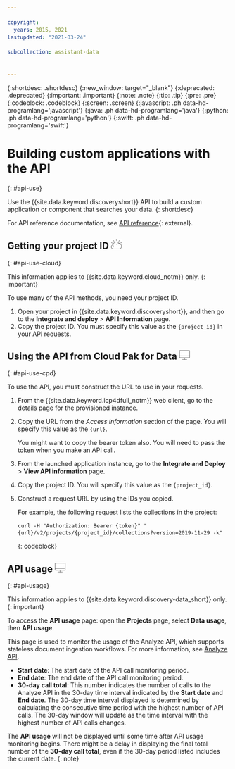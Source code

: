 ```yaml
---

copyright:
  years: 2015, 2021
lastupdated: "2021-03-24"

subcollection: assistant-data


---
```


{:shortdesc: .shortdesc}
{:new_window: target="_blank"}
{:deprecated: .deprecated}
{:important: .important}
{:note: .note}
{:tip: .tip}
{:pre: .pre}
{:codeblock: .codeblock}
{:screen: .screen}
{:javascript: .ph data-hd-programlang='javascript'}
{:java: .ph data-hd-programlang='java'}
{:python: .ph data-hd-programlang='python'}
{:swift: .ph data-hd-programlang='swift'}

# Building custom applications with the API
{: #api-use}

Use the {{site.data.keyword.discoveryshort}} API to build a custom application or component that searches your data.
{: shortdesc}

For API reference documentation, see [API reference](https://cloud.ibm.com/apidocs/discovery-data){: external}.

## Getting your project ID ![IBM Cloud only](images/ibm-cloud.png)
{: #api-use-cloud}

This information applies to {{site.data.keyword.cloud_notm}} only.
{: important}

To use many of the API methods, you need your project ID.

1.  Open your project in {{site.data.keyword.discoveryshort}}, and then go to the **Integrate and deploy** > **API Information** page.
1.  Copy the project ID. You must specify this value as the `{project_id}` in your API requests.

## Using the API from Cloud Pak for Data ![Cloud Pak for Data only](images/desktop.png)
{: #api-use-cpd}

To use the API, you must construct the URL to use in your requests.

1.  From the {{site.data.keyword.icp4dfull_notm}} web client, go to the details page for the provisioned instance.
1.  Copy the URL from the *Access information* section of the page. You will specify this value as the `{url}`.

    You might want to copy the bearer token also. You will need to pass the token when you make an API call.
1.  From the launched application instance, go to the **Integrate and Deploy** > **View API information** page.
1.  Copy the project ID. You will specify this value as the `{project_id}`.
1.  Construct a request URL by using the IDs you copied. 

    For example, the following request lists the collections in the project:

    ```
    curl -H "Authorization: Bearer {token}" "{url}/v2/projects/{project_id}/collections?version=2019-11-29 -k"
    ```
    {: codeblock}

## API usage ![Cloud Pak for Data only](images/desktop.png)
{: #api-usage}

This information applies to {{site.data.keyword.discovery-data_short}} only.
{: important}

To access the **API usage** page: open the **Projects** page, select **Data usage**, then **API usage**.

This page is used to monitor the usage of the Analyze API, which supports stateless document ingestion workflows. For more information, see [Analyze API](/docs/discovery-data?topic=discovery-data-analyzeapi).

-  **Start date**: The start date of the API call monitoring period.
-  **End date**: The end date of the API call monitoring period.
-  **30-day call total**: This number indicates the number of calls to the Analyze API in the 30-day time interval indicated by the **Start date** and **End date**. The 30-day time interval displayed is determined by calculating the consecutive time period with the highest number of API calls. The 30-day window will update as the time interval with the highest number of API calls changes. 

The **API usage** will not be displayed until some time after API usage monitoring begins. There might be a delay in displaying the final total number of the **30-day call total**, even if the 30-day period listed includes the current date.
{: note}